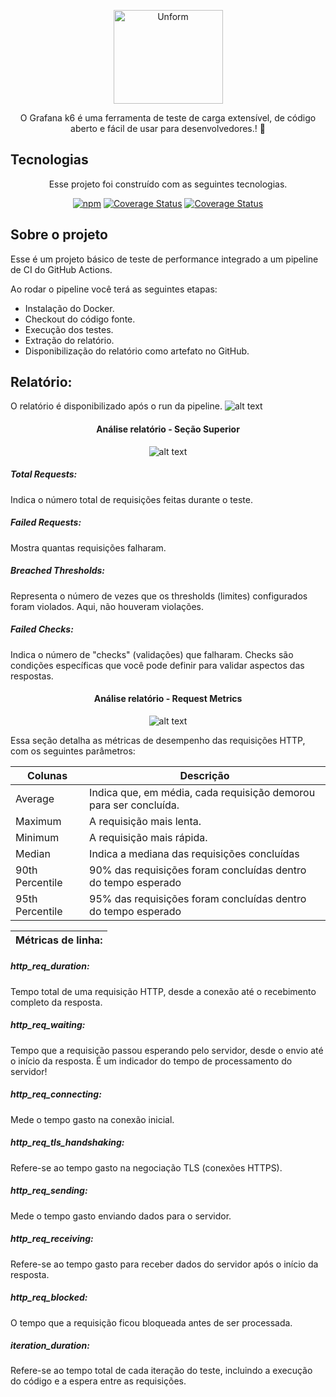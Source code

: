 <p align="center">
  <a href="https://unform.dev">
    <img src="https://media.licdn.com/dms/image/v2/C4D0BAQEJ0U5SPYlYWQ/company-logo_200_200/company-logo_200_200/0/1639648768249/k6io_logo?e=2147483647&v=beta&t=2Tnavg2_vBfzATILN9YVMY2icMlwCwGTvfQ30muvU3Y" height="150" width="175" alt="Unform" />
  </a>
</p>

<p align="center">O Grafana k6 é uma ferramenta de teste de carga extensível, de código aberto e fácil de usar para desenvolvedores.! 🚀</p>

## Tecnologias
<div align="center">

Esse projeto foi construído com as seguintes tecnologias.

[![npm](https://img.shields.io/badge/JavaScript-18.x.x%20%3E%20-blue?style=for-the-badge&logo=javascript&color=DAA520)](https://nodejs.org/en)<space><space>
[![Coverage Status](https://img.shields.io/badge/Docker-latest-blue?style=for-the-badge&logo=docker&color=1E90FF)](https://docs.docker.com/desktop/)<space><space>
[![Coverage Status](https://img.shields.io/badge/K6-latest-blue?style=for-the-badge&logo=k6&color=836FFF)](https://grafana.com/docs/k6/latest/)

</div>

## Sobre o projeto

Esse é um projeto básico de teste de performance integrado a um pipeline de CI do GitHub Actions.

Ao rodar o pipeline você terá as seguintes etapas:
- Instalação do Docker.
- Checkout do código fonte.
- Execução dos testes.
- Extração do relatório.
- Disponibilização do relatório como artefato no GitHub.


## Relatório:
O relatório é disponibilizado após o run da pipeline.
![alt text](./assets/report-in-github.png "Imagem de exemplo")

<div align="center">

#### Análise relatório - Seção Superior

![alt text](./assets/section-up.png "Imagem de exemplo")
</div>

##### Total Requests:
Indica o número total de requisições feitas durante o teste.

##### Failed Requests:
Mostra quantas requisições falharam.

##### Breached Thresholds:
Representa o número de vezes que os thresholds (limites) configurados foram violados. Aqui, não houveram violações.

##### Failed Checks:
Indica o número de "checks" (validações) que falharam. Checks são condições específicas que você pode definir para validar aspectos das respostas.

<div align="center">

#### Análise relatório - Request Metrics

![alt text](./assets/metric-section.png "Imagem de exemplo")
</div>
Essa seção detalha as métricas de desempenho das requisições HTTP, com os seguintes parâmetros:

| Colunas  | Descrição |
| ------------- | ------------- |
| Average  | Indica que, em média, cada requisição demorou para ser concluída. |
| Maximum  | A requisição mais lenta.  |
| Minimum  | A requisição mais rápida.  |
| Median   | Indica a mediana das requisições concluídas   |
| 90th Percentile  | 90% das requisições foram concluídas dentro do tempo esperado  |
| 95th Percentile  | 95% das requisições foram concluídas dentro do tempo esperado  |

| Métricas de linha:    |
| --------------------  | 
##### http_req_duration:
Tempo total de uma requisição HTTP, desde a conexão até o recebimento completo da resposta.

##### http_req_waiting:
Tempo que a requisição passou esperando pelo servidor, desde o envio até o início da resposta. É um indicador do tempo de processamento do servidor!

##### http_req_connecting:
Mede o tempo gasto na conexão inicial.

##### http_req_tls_handshaking:
Refere-se ao tempo gasto na negociação TLS (conexões HTTPS).

##### http_req_sending:
Mede o tempo gasto enviando dados para o servidor.

##### http_req_receiving:
Refere-se ao tempo gasto para receber dados do servidor após o início da resposta.

##### http_req_blocked:
O tempo que a requisição ficou bloqueada antes de ser processada.

##### iteration_duration:
Refere-se ao tempo total de cada iteração do teste, incluindo a execução do código e a espera entre as requisições.
